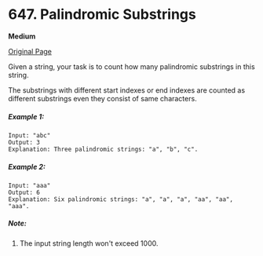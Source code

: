 # 647. Palindromic Substrings

**Medium**

[Original Page](https://leetcode.com/problems/palindromic-substrings/)

Given a string, your task is to count how many palindromic substrings in this string.

The substrings with different start indexes or end indexes are counted as different substrings even they consist of same characters.

##### Example 1:
```
Input: "abc"
Output: 3
Explanation: Three palindromic strings: "a", "b", "c".
```

##### Example 2:
```
Input: "aaa"
Output: 6
Explanation: Six palindromic strings: "a", "a", "a", "aa", "aa", "aaa".
```

##### Note:
1. The input string length won't exceed 1000.

